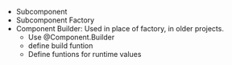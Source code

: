 - Subcomponent
- Subcomponent Factory
- Component Builder: Used in place of factory, in older projects.
  * Use @Component.Builder
  * define build funtion
  * Define funtions for runtime values
